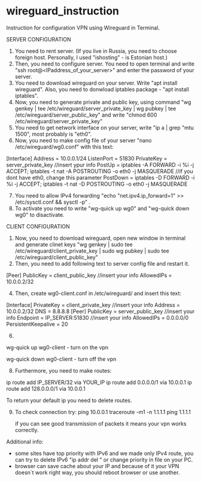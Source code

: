 # wireguard_instruction
Instruction for configuration VPN using Wireguard in Terminal.

SERVER CONFIGURATION
1) You need to rent server. (If you live in Russia, you need to choose foreign host. Personally, I used "ishosting" - is Estonian host.)
2) Then, you need to configure server. You need to open terminal and write "ssh root@<IPaddress_of_your_server>" and enter the password of your server.
3) You need to download wireguard on your server. Write "apt install wireguard". Also, you need to donwload iptables package - "apt install iptables".
4) Now, you need to generate private and public key, using command "wg genkey | tee /etc/wireguard/server_private_key | wg pubkey | tee /etc/wireguard/server_public_key" and write "chmod 600 /etc/wireguard/server_private_key"
5) You need to get network interface on your server, write "ip a | grep "mtu 1500", most probably is "eth0".
6) Now, you need to make config file of your server "nano /etc/wireguard/wg0.conf" with this text:

[Interface]
Address = 10.0.0.1/24
ListenPort = 51830
PrivateKey = server_private_key                                                                       //insert ypur info
PostUp = iptables -A FORWARD -i %i -j ACCEPT; iptables -t nat -A POSTROUTING -o
eth0 -j MASQUERADE                                                                                    //if you dont have eth0, change this parameter
PostDown = iptables -D FORWARD -i %i -j ACCEPT; iptables -t nat -D POSTROUTING -o
eth0 -j MASQUERADE

7) You need to allow IPv4 forwarding "echo "net.ipv4.ip_forward=1" >> /etc/sysctl.conf && sysctl -p" .
8) To activate you need to write "wg-quick up wg0" and "wg-quick down wg0" to disactivate.

CLIENT CONFIGURATION
1) Now, you need to download wireguard, open new window in terminal and generate clinet keys "wg genkey | sudo tee /etc/wireguard/client_private_key | sudo wg pubkey | sudo tee /etc/wireguard/client_public_key"
2) Then, you need to add following text to server config file and restart it.

[Peer]
PublicKey = client_public_key                                                                          //insert your info
AllowedIPs = 10.0.0.2/32

4) Then, create wg0-client.conf in /etc/wireguard/ and insert this text:

[Interface]
PrivateKey = client_private_key                                                                       //insert your info
Address = 10.0.0.2/32
DNS = 8.8.8.8
[Peer]
PublicKey = server_public_key                                                                         //insert your info
Endpoint = IP_SERVER:51830                                                                            //insert your info
AllowedIPs = 0.0.0.0/0
PersistentKeepalive = 20

6) 
wg-quick up wg0-client   - turn on the vpn

wg-quick down wg0-client - turn off the vpn

8) Furthermore, you need to make routes:

ip route add IP_SERVER/32 via YOUR_IP
ip route add 0.0.0.0/1 via 10.0.0.1
ip route add 128.0.0.0/1 via 10.0.0.1

To return your default ip you need to delete routes.

9) To check connection try:
   ping 10.0.0.1
   traceroute -m1 -n 1.1.1.1
   ping 1.1.1.1

   if you can see good transmission of packets it means your vpn works correctly.

Additional info:
- some sites have top priority with IPv6 and we made only IPv4 route, you can try to delete IPv6 "ip addr del <IPv6>" or change priority in file on your PC.
- browser can save cache about your IP and because of it your VPN doesn`t work right way, you should reboot browser or use another.
